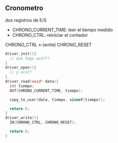 ## Cronometro
dos registros de E/S
- CHRONO_CURRENT_TIME: leer el tiempo medido
- CHRONO_CTRL: reiniciar el contador


CHRONO_CTRL <-(write) CHRONO_RESET

```C
driver_init(){
  // que hago acá???
}
driver_open(){
  // y acá??
}
driver_read(void* data){
  int tiempo;
  OUT(CHRONO_CURRENT_TIME, tiempo);

  copy_to_user(data, tiempo, sizeof(tiempo));

  return 0;
}
driver_write(){
  IN(CHRONO_CTRL, CHRONO_RESET);

  return 0;
}
```
